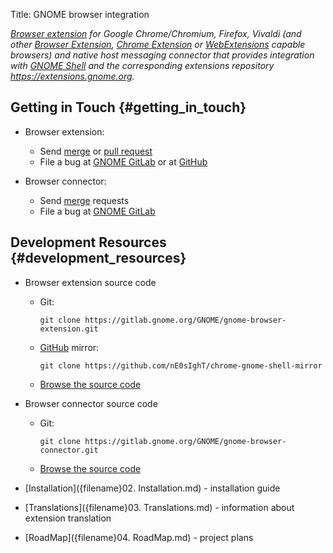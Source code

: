 Title: GNOME browser integration

*[Browser extension](https://www.w3.org/community/browserext/) for Google Chrome/Chromium, Firefox, Vivaldi (and other [ Browser Extension](https://www.w3.org/community/browserext/), [Chrome Extension](https://developer.chrome.com/extensions) or [WebExtensions](https://wiki.mozilla.org/WebExtensions) capable browsers) and native host messaging connector that provides integration with [GNOME Shell](https://wiki.gnome.org/Projects/GnomeShell) and the corresponding extensions repository <https://extensions.gnome.org>.*

## Getting in Touch {#getting_in_touch}

-   Browser extension:
    - Send [merge](https://gitlab.gnome.org/GNOME/gnome-browser-extension/merge_requests) or [pull request](https://github.com/nE0sIghT/chrome-gnome-shell-mirror/pulls)
    - File a bug at [GNOME GitLab](https://gitlab.gnome.org/GNOME/gnome-browser-extension/issues) or at [GitHub](https://github.com/nE0sIghT/chrome-gnome-shell-mirror/issues)

-   Browser connector:
    - Send [merge](https://gitlab.gnome.org/GNOME/gnome-browser-connector/merge_requests) requests
    - File a bug at [GNOME GitLab](https://gitlab.gnome.org/GNOME/gnome-browser-connector/issues)

## Development Resources {#development_resources}

-   Browser extension source code
    -   Git:

            git clone https://gitlab.gnome.org/GNOME/gnome-browser-extension.git

    -   [GitHub](GitHub) mirror:

            git clone https://github.com/nE0sIghT/chrome-gnome-shell-mirror

    -   [Browse the source code](https://gitlab.gnome.org/GNOME/gnome-browser-extension)

-   Browser connector source code
    -   Git:

            git clone https://gitlab.gnome.org/GNOME/gnome-browser-connector.git

    -   [Browse the source code](https://gitlab.gnome.org/GNOME/gnome-browser-connector)

-   [Installation]({filename}02. Installation.md) - installation guide

-   [Translations]({filename}03. Translations.md) - information about extension translation

-   [RoadMap]({filename}04. RoadMap.md) - project plans
